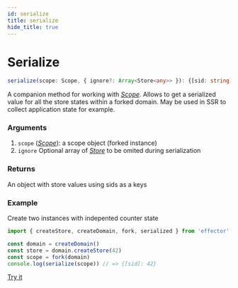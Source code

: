 ```yaml
---
id: serialize
title: serialize
hide_title: true
---
```


# Serialize

```ts
serialize(scope: Scope, { ignore?: Array<Store<any>> }): {[sid: string]: any}
```

A companion method for working with [_Scope_](fork.md). Allows to get a serialized value for all the store states within a forked domain. May be used in SSR to collect application state for example.

### Arguments

1. `scope` ([_Scope_](fork.md)): a scope object (forked instance)
2. `ignore` Optional array of [_Store_](Store.md) to be omited during serialization

### Returns
An object with store values using sids as a keys

### Example

Create two instances with indepented counter state

```js try
import { createStore, createDomain, fork, serialized } from 'effector'

const domain = createDomain()
const store = domain.createStore(42)
const scope = fork(domain)
console.log(serialize(scope)) // => {[sid]: 42}

```

[Try it](https://share.effector.dev/En5PT3KV)